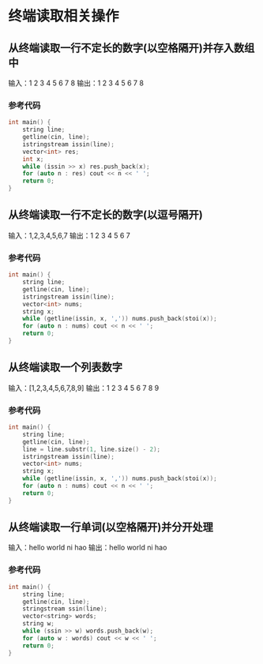 # 终端读取相关操作

## 从终端读取一行不定长的数字(以空格隔开)并存入数组中

输入：1 2 3 4 5 6 7 8
输出：1 2 3 4 5 6 7 8

### 参考代码

```c++
int main() {
    string line;
    getline(cin, line);
    istringstream issin(line);
    vector<int> res;
    int x;
    while (issin >> x) res.push_back(x);
    for (auto n : res) cout << n << ' ';
    return 0;
}
```

## 从终端读取一行不定长的数字(以逗号隔开)

输入：1,2,3,4,5,6,7
输出：1 2 3 4 5 6 7

### 参考代码

```c++
int main() {
    string line;
    getline(cin, line);
    istringstream issin(line);
    vector<int> nums;
    string x;
    while (getline(issin, x, ',')) nums.push_back(stoi(x));
    for (auto n : nums) cout << n << ' ';
    return 0;
}
```

## 从终端读取一个列表数字

输入：[1,2,3,4,5,6,7,8,9]
输出：1 2 3 4 5 6 7 8 9

### 参考代码

```c++
int main() {
    string line;
    getline(cin, line);
    line = line.substr(1, line.size() - 2);
    istringstream issin(line);
    vector<int> nums;
    string x;
    while (getline(issin, x, ',')) nums.push_back(stoi(x));
    for (auto n : nums) cout << n << ' ';
    return 0;
}
```

## 从终端读取一行单词(以空格隔开)并分开处理

输入：hello world ni hao
输出：hello world ni hao

### 参考代码

```c++
int main() {
    string line;
    getline(cin, line);
    stringstream ssin(line);
    vector<string> words;
    string w;
    while (ssin >> w) words.push_back(w);
    for (auto w : words) cout << w << ' ';
    return 0;
}
```